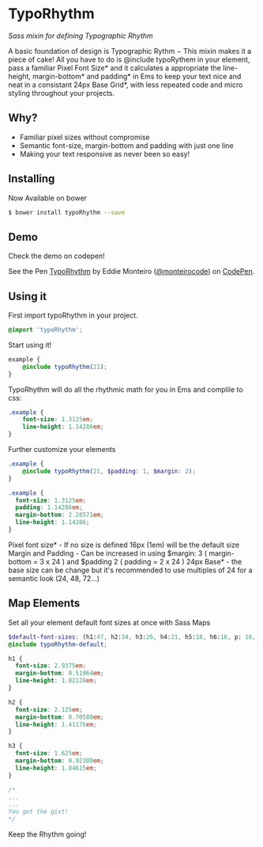 # TypoRhythm
*Sass mixin for defining Typographic Rhythm*

A basic foundation of design is Typographic Rythm − This mixin makes it a piece of cake! All you have to do is @include typoRythem in your element, pass a familiar Pixel Font Size* and it calculates a appropriate the line-height, margin-bottom* and padding* in Ems to keep your text nice and neat in a consistant 24px Base Grid*, with less repeated code and micro styling throughout your projects.

## Why?
- Familiar pixel sizes without compromise
- Semantic font-size, margin-bottom and padding with just one line
- Making your text responsive as never been so easy!

## Installing
Now Available on bower
```bash
$ bower install typoRhythm --save
```


## Demo
Check the demo on codepen!
<p data-height="374" data-theme-id="14935" data-slug-hash="xbzwwx" data-default-tab="result" data-user="monteirocode" class='codepen'>See the Pen <a href='http://codepen.io/monteirocode/pen/xbzwwx/'>TypoRhythm</a> by Eddie Monteiro (<a href='http://codepen.io/monteirocode'>@monteirocode</a>) on <a href='http://codepen.io'>CodePen</a>.</p>
<script async src="//assets.codepen.io/assets/embed/ei.js"></script>

## Using it
First import typoRhythm in your project.
```scss
@import 'typoRhythm';
```

Start using it!
```scss
example { 
	@include typoRhythm(21);
}
```

TypoRhythm will do all the rhythmic math for you in Ems and complile to css:
```scss
.example {
	font-size: 1.3125em;
	line-height: 1.14286em;
}
```

Further customize your elements
```scss
.example { 
	@include typoRhythm(21, $padding: 1, $margin: 2);
}
```
```scss
.example {
  font-size: 1.3125em;
  padding: 1.14286em;
  margin-bottom: 2.28571em;
  line-height: 1.14286;
}
```
Pixel font size* - If no size is defined 16px (1em) will be the default size
Margin and Padding - Can be increased in using $margin: 3 ( margin-bottom = 3 x 24 ) and $padding 2 ( padding = 2 x 24 )
24px Base* - the base size can be change but it's recommended to use multiples of 24 for a semantic look (24, 48, 72...)

## Map Elements
Set all your element default font sizes at once with Sass Maps
```scss
$default-font-sizes: (h1:47, h2:34, h3:26, h4:21, h5:18, h6:16, p: 16, ul: 16);
@include typoRhythm-default;
```
```scss
h1 {
  font-size: 2.9375em;
  margin-bottom: 0.51064em;
  line-height: 1.02128em;
}

h2 {
  font-size: 2.125em;
  margin-bottom: 0.70588em;
  line-height: 1.41176em;
}

h3 {
  font-size: 1.625em;
  margin-bottom: 0.92308em;
  line-height: 1.84615em;
}

/*
... 
...
You get the gist!
*/
```

Keep the Rhythm going!
